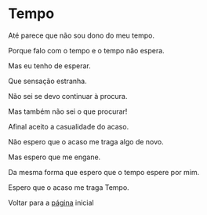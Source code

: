 # Tempo

Até parece que não sou dono do meu tempo.

Porque falo com o tempo e o tempo não espera.

Mas eu tenho de esperar.

Que sensação estranha.

Não sei se devo continuar à procura.

Mas também não sei o que procurar!

Afinal aceito a casualidade do acaso.

Não espero que o acaso me traga algo de novo.

Mas espero que me engane.

Da mesma forma que espero que o tempo espere por mim.

Espero que o acaso me traga Tempo.

Voltar para a [página](../README.md) inicial
